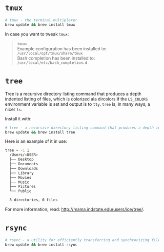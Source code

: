 # `tmux`

```sh
# tmux - the terminal multiplexer
brew update && brew install tmux
```

In case you want to tweak `tmux`:

> `tmux`:  
> Example configuration has been installed to: `/usr/local/opt/tmux/share/tmux`  
> Bash completion has been installed to: `/usr/local/etc/bash_completion.d`


# `tree`

Tree is a recursive directory listing command that produces a depth indented listing of files, which is colorized ala dircolors if the `LS_COLORS` environment variable is set and output is to `tty`. `tree` is, in many ways, a nicer `ls`.

Install it with:

```sh
# tree - a recursive directory listing command that produces a depth indented listing of files
brew update && brew install tree
```

Here is an example of it in use:

```sh
tree ~ -L 1
  /Users/<USER>
  ├── Desktop
  ├── Documents
  ├── Downloads
  ├── Library
  ├── Movies
  ├── Music
  ├── Pictures
  └── Public

  8 directories, 0 files
```

For more information, read: http://mama.indstate.edu/users/ice/tree/. 


# `rsync`

```sh
# rsync - a utility for efficiently transferring and synchronizing files between computers
brew update && brew install rsync
```